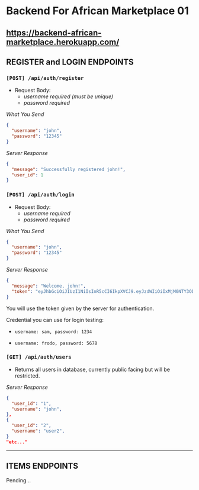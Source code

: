 # <p>Backend For African Marketplace 01</P>


## <p>https://backend-african-marketplace.herokuapp.com/</p>

## REGISTER and LOGIN ENDPOINTS

### `[POST] /api/auth/register`

- Request Body:
  - _username required (must be unique)_
  - _password required_

_What You Send_
```json
{
  "username": "john",
  "password": "12345"
}
```
_Server Response_
```json
{
  "message": "Successfully registered john!",
  "user_id": 1
}
```

### `[POST] /api/auth/login`

- Request Body:
  - _username required_
  - _password required_

_What You Send_
```json
{
  "username": "john",
  "password": "12345"
}
```

_Server Response_
```json
{
  "message": "Welcome, john!",
  "token": "eyJhbGciOiJIUzI1NiIsInR5cCI6IkpXVCJ9.eyJzdWIiOiIxMjM0NTY3ODkwIiwibmFtZSI6Ikpva",
}
```

<p>You will use the token given by the server for authentication.</p>


<p>Credential you can use for login testing:</p>

- ```username: sam, password: 1234```

- ```username: frodo, password: 5678```

### `[GET] /api/auth/users`

- Returns all users in database, currently public facing but will be restricted.

_Server Response_
```json
{
  "user_id": "1",
  "username": "john",
},
{
  "user_id": "2",
  "username": "user2",
}
"etc..."
```

<hr>

## ITEMS ENDPOINTS


Pending...
